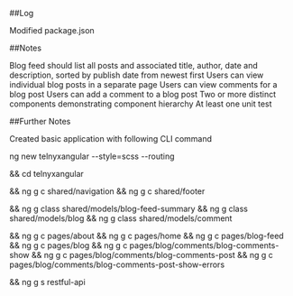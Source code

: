 
##Log

Modified package.json


##Notes

Blog feed should list all posts and associated title, author, date and description, sorted by publish date from newest first
Users can view individual blog posts in a separate page
Users can view comments for a blog post
Users ​can​ ​add​ ​a​ ​comment​ ​to​ ​a​ ​blog​ ​post
Two​ ​or​ ​more​ ​distinct​ ​components​ ​demonstrating​ ​component​ ​hierarchy
At least​ ​one​ ​unit​ ​test


##Further Notes

Created basic application with following CLI command

ng new telnyxangular --style=scss --routing

&& cd telnyxangular 

&& ng g c shared/navigation
&& ng g c shared/footer

&& ng g class shared/models/blog-feed-summary
&& ng g class shared/models/blog
&& ng g class shared/models/comment

&& ng g c pages/about
&& ng g c pages/home
&& ng g c pages/blog-feed
&& ng g c pages/blog
&& ng g c pages/blog/comments/blog-comments-show
&& ng g c pages/blog/comments/blog-comments-post
&& ng g c pages/blog/comments/blog-comments-post-show-errors

&& ng g s restful-api